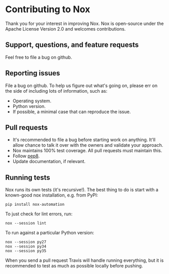 # Contributing to Nox

Thank you for your interest in improving Nox. Nox is open-source under the
Apache License Version 2.0 and welcomes contributions.

## Support, questions, and feature requests

Feel free to file a bug on github.

## Reporting issues

File a bug on github. To help us figure out what's going on, please err on the
side of including lots of information, such as:

* Operating system.
* Python version.
* If possible, a minimal case that can reproduce the issue.

## Pull requests

* It's recommended to file a bug before starting work on anything. It'll allow
  chance to talk it over with the owners and validate your approach.
* Nox maintains 100% test coverage. All pull requests must maintain this.
* Follow [pep8](https://pep8.org).
* Update documentation, if relevant.

## Running tests

Nox runs its own tests (it's recursive!). The best thing to do is start with
a known-good nox installation, e.g. from PyPI:

    pip install nox-automation

To just check for lint errors, run:

    nox --session lint

To run against a particular Python version:

    nox --session py27
    nox --session py34
    nox --session py35

When you send a pull request Travis will handle running everything, but it is
recommended to test as much as possible locally before pushing.
